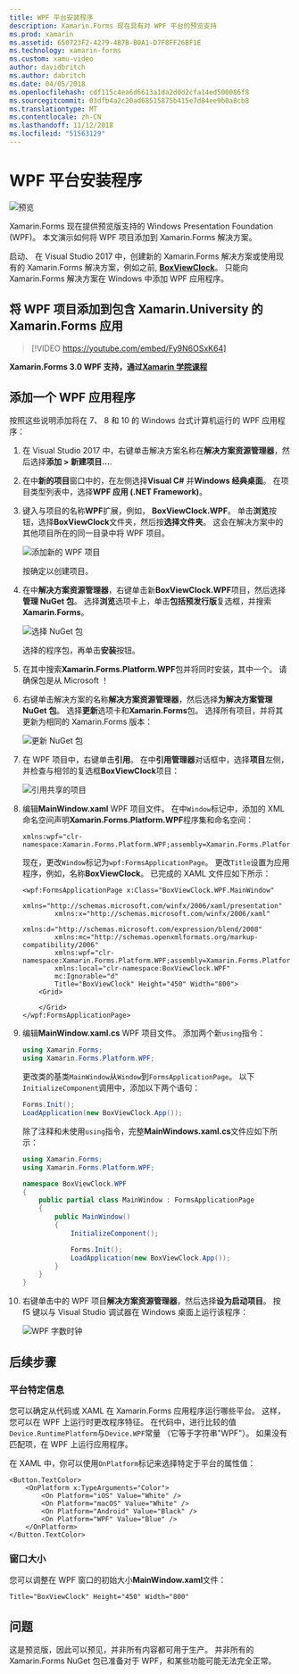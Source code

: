 ```yaml
---
title: WPF 平台安装程序
description: Xamarin.Forms 现在具有对 WPF 平台的预览支持
ms.prod: xamarin
ms.assetid: 650723F2-4279-4B7B-B0A1-D7F8FF26BF1E
ms.technology: xamarin-forms
ms.custom: xamu-video
author: davidbritch
ms.author: dabritch
ms.date: 04/05/2018
ms.openlocfilehash: cdf115c4ea6d6613a1da2d0d2cfa14ed500086f8
ms.sourcegitcommit: 03dfb4a2c20ad68515875b415e7d84ee9b0a8cb8
ms.translationtype: MT
ms.contentlocale: zh-CN
ms.lasthandoff: 11/12/2018
ms.locfileid: "51563129"
---
```

# <a name="wpf-platform-setup"></a>WPF 平台安装程序

![预览](~/media/shared/preview.png)

Xamarin.Forms 现在提供预览版支持的 Windows Presentation Foundation (WPF)。 本文演示如何将 WPF 项目添加到 Xamarin.Forms 解决方案。

启动、 在 Visual Studio 2017 中，创建新的 Xamarin.Forms 解决方案或使用现有的 Xamarin.Forms 解决方案，例如之前, [ **BoxViewClock**](https://developer.xamarin.com/samples/xamarin-forms/BoxView/BoxViewClock/)。 只能向 Xamarin.Forms 解决方案在 Windows 中添加 WPF 应用程序。

## <a name="add-a-wpf-project-to-a-xamarinforms-app-with-xamarinuniversity"></a>将 WPF 项目添加到包含 Xamarin.University 的 Xamarin.Forms 应用

> [!VIDEO https://youtube.com/embed/Fy9N6OSxK64]

**Xamarin.Forms 3.0 WPF 支持，通过[Xamarin 学院课程](https://university.xamarin.com/)**

## <a name="adding-a-wpf-app"></a>添加一个 WPF 应用程序

按照这些说明添加将在 7、 8 和 10 的 Windows 台式计算机运行的 WPF 应用程序：

1. 在 Visual Studio 2017 中，右键单击解决方案名称在**解决方案资源管理器**，然后选择**添加 > 新建项目...**.

2. 在中**新的项目**窗口中的，在左侧选择**Visual C#** 并**Windows 经典桌面**。 在项目类型列表中，选择**WPF 应用 (.NET Framework)**。 

3. 键入与项目的名称**WPF**扩展，例如， **BoxViewClock.WPF**。 单击**浏览**按钮，选择**BoxViewClock**文件夹，然后按**选择文件夹**。 这会在解决方案中的其他项目所在的同一目录中将 WPF 项目。

    ![添加新的 WPF 项目](wpf-images/add-new-project.png "添加新的 WPF 项目")

    按确定以创建项目。

4. 在中**解决方案资源管理器**，右键单击新**BoxViewClock.WPF**项目，然后选择**管理 NuGet 包**。 选择**浏览**选项卡上，单击**包括预发行版**复选框，并搜索**Xamarin.Forms**。

    ![选择 NuGet 包](wpf-images/select-nuget-package.png "选择 NuGet 包")

    选择的程序包，再单击**安装**按钮。

5. 在其中搜索**Xamarin.Forms.Platform.WPF**包并将同时安装，其中一个。 请确保包是从 Microsoft ！

6. 右键单击解决方案的名称**解决方案资源管理器**，然后选择**为解决方案管理 NuGet 包**。 选择**更新**选项卡和**Xamarin.Forms**包。 选择所有项目，并将其更新为相同的 Xamarin.Forms 版本：

    ![更新 NuGet 包](wpf-images/update-nuget-package.png "更新 NuGet 包") 

7. 在 WPF 项目中，右键单击**引用**。 在中**引用管理器**对话框中，选择**项目**左侧，并检查与相邻的复选框**BoxViewClock**项目：

    ![引用共享的项目](wpf-images/reference-shared-project.png "引用共享的项目")

8. 编辑**MainWindow.xaml** WPF 项目文件。 在中`Window`标记中，添加的 XML 命名空间声明**Xamarin.Forms.Platform.WPF**程序集和命名空间：

    ```xaml
    xmlns:wpf="clr-namespace:Xamarin.Forms.Platform.WPF;assembly=Xamarin.Forms.Platform.WPF"
    ```

    现在，更改`Window`标记为`wpf:FormsApplicationPage`。 更改`Title`设置为应用程序，例如，名称**BoxViewClock**。 已完成的 XAML 文件应如下所示：

    ```xaml
    <wpf:FormsApplicationPage x:Class="BoxViewClock.WPF.MainWindow"
            xmlns="http://schemas.microsoft.com/winfx/2006/xaml/presentation"
            xmlns:x="http://schemas.microsoft.com/winfx/2006/xaml"
            xmlns:d="http://schemas.microsoft.com/expression/blend/2008"
            xmlns:mc="http://schemas.openxmlformats.org/markup-compatibility/2006"
            xmlns:wpf="clr-namespace:Xamarin.Forms.Platform.WPF;assembly=Xamarin.Forms.Platform.WPF"
            xmlns:local="clr-namespace:BoxViewClock.WPF"
            mc:Ignorable="d"
            Title="BoxViewClock" Height="450" Width="800">
        <Grid>
        
        </Grid>
    </wpf:FormsApplicationPage>
    ```

9. 编辑**MainWindow.xaml.cs** WPF 项目文件。 添加两个新`using`指令：

    ```csharp
    using Xamarin.Forms;
    using Xamarin.Forms.Platform.WPF;
    ```

    更改类的基类`MainWindow`从`Window`到`FormsApplicationPage`。 以下`InitializeComponent`调用中，添加以下两个语句：

    ```csharp
    Forms.Init();
    LoadApplication(new BoxViewClock.App());
    ```
    
    除了注释和未使用`using`指令，完整**MainWindows.xaml.cs**文件应如下所示：

    ```csharp
    using Xamarin.Forms;
    using Xamarin.Forms.Platform.WPF;

    namespace BoxViewClock.WPF
    {
        public partial class MainWindow : FormsApplicationPage
        {
            public MainWindow()
            {
                InitializeComponent();

                Forms.Init();
                LoadApplication(new BoxViewClock.App());
            }
        }
    }
    ```

10. 右键单击中的 WPF 项目**解决方案资源管理器**，然后选择**设为启动项目**。 按 f5 键以与 Visual Studio 调试器在 Windows 桌面上运行该程序：

    ![WPF 字数时钟](wpf-images/wpf-boxviewclock.png "WPF 字数时钟" )

## <a name="next-steps"></a>后续步骤

### <a name="platform-specifics"></a>平台特定信息

您可以确定从代码或 XAML 在 Xamarin.Forms 应用程序运行哪些平台。 这样，您可以在 WPF 上运行时更改程序特征。 在代码中，进行比较的值`Device.RuntimePlatform`与`Device.WPF`常量 （它等于字符串"WPF"）。 如果没有匹配项，在 WPF 上运行应用程序。

在 XAML 中，你可以使用`OnPlatform`标记来选择特定于平台的属性值：

```xaml
<Button.TextColor>
    <OnPlatform x:TypeArguments="Color">
        <On Platform="iOS" Value="White" />
        <On Platform="macOS" Value="White" />
        <On Platform="Android" Value="Black" />
        <On Platform="WPF" Value="Blue" />
    </OnPlatform>
</Button.TextColor>
```

### <a name="window-size"></a>窗口大小

您可以调整在 WPF 窗口的初始大小**MainWindow.xaml**文件：

```xaml
Title="BoxViewClock" Height="450" Width="800"
```

## <a name="issues"></a>问题

这是预览版，因此可以预见，并非所有内容都可用于生产。 并非所有的 Xamarin.Forms NuGet 包已准备对于 WPF，和某些功能可能无法完全正常。

